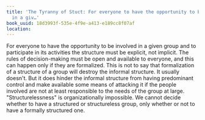 ```yaml
---
title: 'The Tyranny of Stuct: For everyone to have the opportunity to be involved
  in a giv…'
book_uuid: 18d3993f-535e-4f9e-a413-e189cc8f07af
location: 
---
```


For everyone to have the opportunity to be involved in a given group and to
participate in its activities the structure must be explicit, not implicit.
The rules of decision-making must be open and available to everyone, and
this can happen only if they are formalized. This is not to say that
formalization of a structure of a group will destroy the informal
structure. It usually doesn't. But it does hinder the informal structure
from having predominant control and make available some means of attacking
it if the people involved are not at least responsible to the needs of the
group at large. "Structurelessness" is organizationally impossible. We
cannot decide whether to have a structured or structureless group, only
whether or not to have a formally structured one.